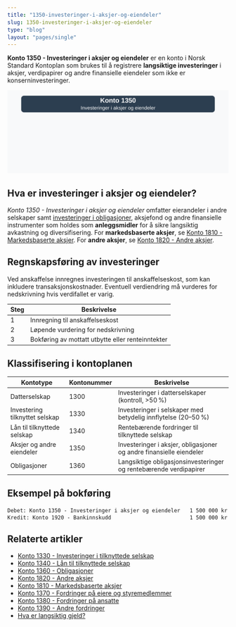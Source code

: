 ```yaml
---
title: "1350-investeringer-i-aksjer-og-eiendeler"
slug: 1350-investeringer-i-aksjer-og-eiendeler
type: "blog"
layout: "pages/single"
---
```


**Konto 1350 - Investeringer i aksjer og eiendeler** er en konto i Norsk Standard Kontoplan som brukes til å registrere **langsiktige investeringer** i aksjer, verdipapirer og andre finansielle eiendeler som ikke er konserninvesteringer.

![Illustrasjon av konto 1350 investeringer i aksjer og eiendeler](1350-investeringer-i-aksjer-og-eiendeler-image.svg)

## Hva er investeringer i aksjer og eiendeler?

*Konto 1350 - Investeringer i aksjer og eiendeler* omfatter eierandeler i andre selskaper samt [investeringer i obligasjoner](/blogs/kontoplan/1360-obligasjoner "Konto 1360 - Obligasjoner"), aksjefond og andre finansielle instrumenter som holdes som **anleggsmidler** for å sikre langsiktig avkastning og diversifisering. For **markedsbaserte aksjer**, se [Konto 1810 - Markedsbaserte aksjer](/blogs/kontoplan/1810-markedsbaserte-aksjer "Konto 1810 - Markedsbaserte aksjer"). For **andre aksjer**, se [Konto 1820 - Andre aksjer](/blogs/kontoplan/1820-andre-aksjer "Konto 1820 - Andre aksjer").

## Regnskapsføring av investeringer

Ved anskaffelse innregnes investeringen til anskaffelseskost, som kan inkludere transaksjonskostnader. Eventuell verdiendring må vurderes for nedskrivning hvis verdifallet er varig.

| Steg | Beskrivelse |
|------|-------------|
| 1    | Innregning til anskaffelseskost |
| 2    | Løpende vurdering for nedskrivning |
| 3    | Bokføring av mottatt utbytte eller renteinntekter |

## Klassifisering i kontoplanen

| Kontotype                           | Kontonummer | Beskrivelse                                                         |
|-------------------------------------|-------------|---------------------------------------------------------------------|
| Datterselskap                       | 1300        | Investeringer i datterselskaper (kontroll, >50 %)                   |
| Investering tilknyttet selskap      | 1330        | Investeringer i selskaper med betydelig innflytelse (20–50 %)       |
| Lån til tilknyttede selskap         | 1340        | Rentebærende fordringer til tilknyttede selskap                     |
| Aksjer og andre eiendeler           | 1350        | Investeringer i aksjer, obligasjoner og andre finansielle eiendeler |
| Obligasjoner                        | 1360        | Langsiktige obligasjonsinvesteringer og rentebærende verdipapirer    |

## Eksempel på bokføring

```plaintext
Debet: Konto 1350 - Investeringer i aksjer og eiendeler   1 500 000 kr
Kredit: Konto 1920 - Bankinnskudd                         1 500 000 kr
```

## Relaterte artikler

* [Konto 1330 - Investeringer i tilknyttede selskap](/blogs/kontoplan/1330-investeringer-i-tilknyttede-selskap "Konto 1330 - Investeringer i tilknyttede selskap")
* [Konto 1340 - Lån til tilknyttede selskap](/blogs/kontoplan/1340-lan-til-tilknyttede-selskap "Konto 1340 - Lån til tilknyttede selskap")
* [Konto 1360 - Obligasjoner](/blogs/kontoplan/1360-obligasjoner "Konto 1360 - Obligasjoner")
* [Konto 1820 - Andre aksjer](/blogs/kontoplan/1820-andre-aksjer "Konto 1820 - Andre aksjer")
* [Konto 1810 - Markedsbaserte aksjer](/blogs/kontoplan/1810-markedsbaserte-aksjer "Konto 1810 - Markedsbaserte aksjer")
* [Konto 1370 - Fordringer på eiere og styremedlemmer](/blogs/kontoplan/1370-fordringer-pa-eiere-og-styremedlemmer "Konto 1370 - Fordringer på eiere og styremedlemmer")
* [Konto 1380 - Fordringer på ansatte](/blogs/kontoplan/1380-fordringer-pa-ansatte "Konto 1380 - Fordringer på ansatte")
* [Konto 1390 - Andre fordringer](/blogs/kontoplan/1390-andre-fordringer "Konto 1390 - Andre fordringer")
* [Hva er langsiktig gjeld?](/blogs/regnskap/langsiktig-gjeld "Langsiktig gjeld")
